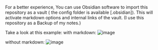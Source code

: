 For a better experience, You can use Obsidian software to import this repository as a vault ( the config folder is available [.obsidian]).
This will activate markdown options and internal links of the vault. (I use this repository as a Backup of my notes.)

Take a look at this example:
with markdown:
![image](https://github.com/AfshinShekaari/ObsNotes/assets/96336315/36feaa4e-77ad-489c-a391-c057f7c2ff74)


without markdown:
![image](https://github.com/AfshinShekaari/ObsNotes/assets/96336315/75175c50-76b3-42bb-a269-0a18da726ac9)
